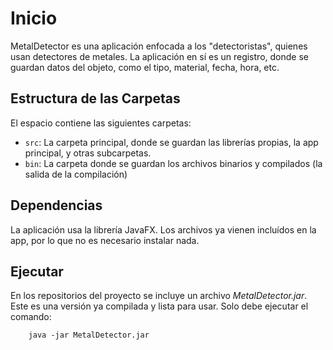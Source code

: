 # Inicio

MetalDetector es una aplicación enfocada a los "detectoristas", quienes usan detectores de metales.
La aplicación en sí es un registro, donde se guardan datos del objeto, como el tipo, material, fecha, hora, etc.

## Estructura de las Carpetas

El espacio contiene las siguientes carpetas:

- `src`: La carpeta principal, donde se guardan las librerías propias, la app principal, y otras subcarpetas.
- `bin`: La carpeta donde se guardan los archivos binarios y compilados (la salida de la compilación)

## Dependencias

La aplicación usa la librería JavaFX.
Los archivos ya vienen incluídos en la app, por lo que no es necesario instalar nada.

## Ejecutar

En los repositorios del proyecto se incluye un archivo *MetalDetector.jar*. Este es una versión ya compilada y
lista para usar. Solo debe ejecutar el comando:

```console
    java -jar MetalDetector.jar
```
